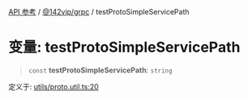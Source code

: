[API 参考](../../../index.md) / [@142vip/grpc](../index.md) / testProtoSimpleServicePath

# 变量: testProtoSimpleServicePath

> `const` **testProtoSimpleServicePath**: `string`

定义于: [utils/proto.util.ts:20](https://github.com/142vip/core-x/blob/d978b443ed1221c42602080459c0a22aae31b2d5/packages/grpc/src/utils/proto.util.ts#L20)
